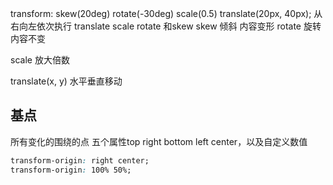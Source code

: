 transform: skew(20deg) rotate(-30deg) scale(0.5) translate(20px, 40px);
从右向左依次执行 translate  scale  rotate 和skew
skew 倾斜 内容变形
rotate 旋转 内容不变

scale 放大倍数

translate(x, y) 水平垂直移动


## 基点
所有变化的围绕的点 五个属性top right bottom left center，以及自定义数值
```css
transform-origin: right center; 
transform-origin: 100% 50%;

```